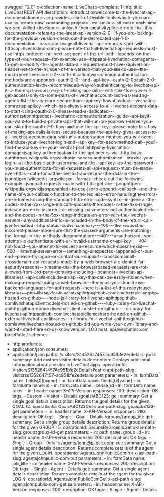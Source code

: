 swagger: "2.0"
x-collection-name: LiveChat
x-complete: 1
info:
  title: LiveChat REST API
  description: -introductionwelcome-to-the-livechat-api-documentationour-api-provides-a-set-of-flexible-tools-which-you-can-use-to-create-new-outstanding-projects--we-smile-a-bit-more-each-time-we-see-skilled-developers-unleash-their-creativityplease-note-that-this-documentation-refers-to-the-latest-api-version-2-0--if-you-are-looking-for-the-previous-version-check-out-the-deprecated-api-1-0-documentation--basic-api-usageall-livechat-api-requests-start-with--httpsapi-livechatinc-com-please-note-that-all-livechat-api-requests-must-use-https-protocol-the-next-segment-of-the-url-path-depends-on-the-type-of-your-request--for-example-use--httpsapi-livechatinc-comagents--to-get-or-modify-the-agents-data-all-requests-must-have-xapiversion-header-set-to-the-number-of-the-version-that-youd-like-to-use--the-most-recent-version-is-2--authenticationtwo-common-authentication-methods-are-supported--oauth-2-0--and--api-key--oauth-2-0oauth-2-0-authentication-is-the-recommended-way-of-authenticating-to-livechat-api-it-is-the-most-secure-way-of-making-api-calls--with-this-flow-you-will-get-access-only-to-some-parts-of-livechat-account-such-as-reading-agents-list--this-is-more-secure-than--api-key-flowhttpsdocs-livechatinc-comrestapiapikey--which-has-always-access-to-all-livechat-account-data-to-start-using-oauth-2-0-please-read-a-dedicated--authorizationhttpsdocs-livechatinc-comauthorization--guide--api-keyif-you-want-to-build-a-private-app-that-will-run-on-your-own-server-you-can-skip-the-oauth-2-0-flow-and-use-the-api-key--please-note-this-flow-of-making-api-calls-is-less-secure-because-the-api-key-gives-access-to-all-livechat-account-data-with-this-authorization-method-you-will-need-to-include-your-livechat-login-and--api-key--for-each-method-call--youll-find-the-api-key-in--your-livechat-profilehttpsmy-livechatinc-comagentsapikey-authentication-to-the-api-occurs-via--http-basic-authhttpen-wikipedia-orgwikibasic-access-authentication--provide-your--login--as-the-basic-auth-username-and-the--api-key--as-the-password--you-must-authenticate-for-all-requests-all-api-requests-must-be-made-over-https--data-formatthe-livechat-api-returns-the-data-in-the--jsonhttpen-wikipedia-orgwikijson--format--check-out-the-following-example--jsonpall-requests-made-with-http-get-are--jsonphttpen-wikipedia-orgwikijsonpenabled--to-use-jsonp-append--callback--and-the-name-of-your-callback-function-to-the-request--error-handlingthe-errors-are-returned-using-the-standard-http-error-code-syntax--in-general-the-codes-in-the-2xx-range-indicate-success-the-codes-in-the-4xx-range-indicate-an-error-incorrect-or-missing-parameters-not-authenticated-etc--and-the-codes-in-the-5xx-range-indicate-an-error-with-the-livechat-servers--any-additional-info-is-included-in-the-body-of-the-return-call-jsonformatted--http-status-codes-summary---400---the-request-is-incorrect-please-make-sure-that-the-passed-arguments-are-matching-the-format-in-the-methods-documentation----401---unauthorized--you-attempt-to-authenticate-with-an-invalid-username-or-api-key----404---not-found--you-attempt-to-request-a-resource-which-doesnt-exist----500---internal-server-error--something-unexpected-happened-on-our-end--please-try-again-or-contact-our-support--crossdomainall-crossdomain-api-requests-made-by-a-web-browser-are-denied-for-security-reasons--it-means-that-the-browserbased-requests-are-not-allowed-from-3rd-party-domains-including--localhost--livechat-api-librariesall-api-calls-include-an-api-key-that-can-be-easily-stolen-when-making-a-request-using-a-web-browser--it-means-you-should-use-backend-languages-for-api-requests--here-is-a-list-of-the-readytouse-libraries---php-library-for-livechat-apihttpsgithub-comlivechatapiclientphp-hosted-on-github----node-js-library-for-livechat-apihttpsgithub-comlivechatapiclientnodejs-hosted-on-github----ruby-library-for-livechat-apihttpsgithub-comcxzlivechat-client-hosted-on-github----c-library-for-livechat-apihttpsgithub-comlivechatapiclientcsharp-hosted-on-github--external-livechat-api-libraries---r-library-for-livechat-apihttpsgithub-comlawwulivechatr-hosted-on-github-did-you-write-your-own-library-and-want-it-listed-here-let-us-know
  version: 1.0.0
host: api.livechatinc.com
basePath: /
schemes:
- http
produces:
- application/json
consumes:
- application/json
paths:
  /visitors/S1352647457.ac951bfe2e/details:
    post:
      summary: Add custom visitor details
      description: Displays additional information about a visitor in LiveChat apps.
      operationId: VisitorsS1352647457Ac951bfe2eDetailsPost
      x-api-path-slug: visitorss1352647457-ac951bfe2edetails-post
      parameters:
      - in: formData
        name: fields[0][name]
      - in: formData
        name: fields[0][value]
      - in: formData
        name: id
      - in: formData
        name: license_id
      - in: formData
        name: token
      - in: header
        name: X-API-Version
      responses:
        200:
          description: OK
      tags:
      - Custom
      - Visitor
      - Details
  /goals/ABC123:
    get:
      summary: Get a single goal details
      description: Returns the goal details for the given GOAL_ID.
      operationId: GoalsABC123Get
      x-api-path-slug: goalsabc123-get
      parameters:
      - in: header
        name: X-API-Version
      responses:
        200:
          description: OK
      tags:
      - Single
      - Goal
      - Details
  /groups/{group_id}:
    get:
      summary: Get a single group details
      description: Returns group details for the given GROUP_ID.
      operationId: GroupsByGroupIdGet
      x-api-path-slug: groupsgroup-id-get
      parameters:
      - in: path
        name: group_id
      - in: header
        name: X-API-Version
      responses:
        200:
          description: OK
      tags:
      - Single
      - Group
      - Details
  /agents/john@public.com:
    put:
      summary: Get a single agent details
      description: Returns complete details of the agent for the given LOGIN.
      operationId: AgentsJohnPublicComPut
      x-api-path-slug: agentsjohnpublic-com-put
      parameters:
      - in: formData
        name: job_title
      - in: header
        name: X-API-Version
      responses:
        200:
          description: OK
      tags:
      - Single
      - Agent
      - Details
    get:
      summary: Get a single agent details
      description: Returns complete details of the agent for the given LOGIN.
      operationId: AgentsJohnPublicComGet
      x-api-path-slug: agentsjohnpublic-com-get
      parameters:
      - in: header
        name: X-API-Version
      responses:
        200:
          description: OK
      tags:
      - Single
      - Agent
      - Details